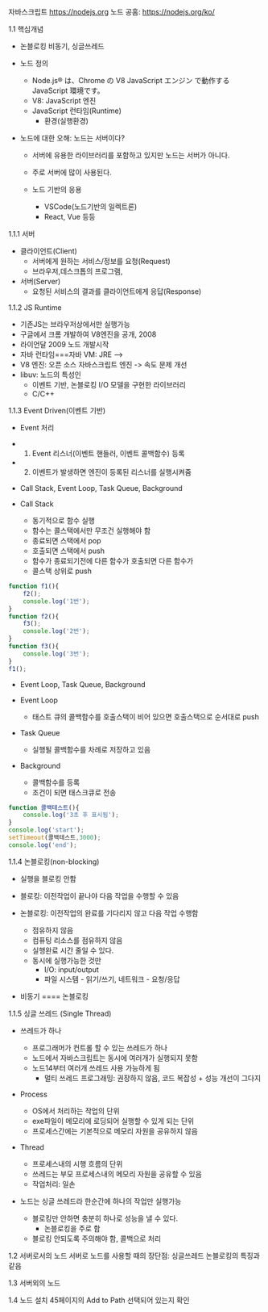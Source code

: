 자바스크립트
https://nodejs.org
노드 공홈: https://nodejs.org/ko/

1.1 핵심개념
- 논블로킹 비동기, 싱글쓰레드
- 노드 정의
  - Node.js® は、Chrome の V8 JavaScript エンジン で動作する JavaScript 環境です。
  - V8: JavaScript 엔진
  - JavaScript 런타임(Runtime)
    - 환경(실행환경)

- 노드에 대한 오해: 노드는 서버이다?
  - 서버에 유용한 라이브러리를 포함하고 있지만 노드는 서버가 아니다.
  - 주로 서버에 많이 사용된다.
  - 노드 기반의 응용

    - VSCode(노드기반의 일렉트론)
    - React, Vue 등등

1.1.1 서버
- 클라이언트(Client)
  - 서버에게 원하는 서비스/정보를 요청(Request)
  - 브라우저,데스크톱의 프로그램,
- 서버(Server)
  - 요청된 서비스의 결과를 클라이언트에게 응답(Response)

1.1.2 JS Runtime
- 기존JS는 브라우저상에서만 실행가능
- 구글에서 크롬 개발하여 V8엔진을 공개, 2008
- 라이언달 2009 노드 개발시작
- 자바 런타임===자바 VM: JRE -->
- V8 엔진: 오픈 소스 자바스크립트 엔진 -> 속도 문제 개선
- libuv: 노드의 특성인
  - 이벤트 기반, 논블로킹 I/O 모델을 구현한 라이브러리
  - C/C++

1.1.3 Event Driven(이벤트 기반)
- Event 처리
- 1. Event 리스너(이벤트 핸들러, 이벤트 콜백함수) 등록
- 2. 이벤트가 발생하면 엔진이 등록된 리스너를 실행시켜줌

- Call Stack, Event Loop, Task Queue, Background

- Call Stack
  - 동기적으로 함수 실행
  - 함수는 콜스택에서만 무조건 실행해야 함
  - 종료되면 스택에서 pop
  - 호출되면 스택에서 push
  - 함수가 종료되기전에 다른 함수가 호출되면 다른 함수가
  - 콜스택 상위로 push
```js
function f1(){
    f2();
    console.log('1번');
}
function f2(){
    f3();
    console.log('2번');
}
function f3(){
    console.log('3번');
}
f1();
```

- Event Loop, Task Queue, Background
- Event Loop
  - 태스트 큐의 콜백함수를 호출스택이 비어 있으면
    호출스택으로 순서대로 push
- Task Queue
  - 실행될 콜백함수를 차례로 저장하고 있음

- Background
  - 콜백함수를 등록
  - 조건이 되면 태스크큐로 전송
```js
function 콜백테스트(){
    console.log('3초 후 표시됨');
}
console.log('start');
setTimeout(콜백테스트,3000);
console.log('end');
```

1.1.4 논블로킹(non-blocking)
- 실행을 블로킹 안함

- 블로킹: 이전작업이 끝나야 다음 작업을 수행할 수 있음
- 논블로킹: 이전작업의 완료를 기다리지 않고 다음 작업 수행함
  - 점유하지 않음
  - 컴퓨팅 리소스를 점유하지 않음
  - 실행완료 시간 줄일 수 있다.
  - 동시에 실행가능한 것만
    - I/O: input/output
    - 파일 시스템 - 읽기/쓰기, 네트워크 - 요청/응답
  
- 비동기 ==== 논블로킹

1.1.5 싱글 쓰레드 (Single Thread)
- 쓰레드가 하나
  - 프로그래머가 컨트롤 할 수 있는 쓰레드가 하나
  - 노드에서 자바스크립트는 동시에 여러개가 실행되지 못함
  - 노드14부터 여러개 쓰레드 사용 가능하게 됨
    - 멀티 쓰레드 프로그래밍: 권장하지 않음, 코드 복잡성 + 성능 개선이 그다지

- Process
  - OS에서 처리하는 작업의 단위
  - exe파일이 메모리에 로딩되어 실행할 수 있게 되는 단위
  - 프로세스간에는 기본적으로 메모리 자원을 공유하지 않음
- Thread
  - 프로세스내의 시행 흐름의 단위
  - 쓰레드는 부모 프로세스내의 메모리 자원을 공유할 수 있음
  - 작업처리: 일손

- 노드는 싱글 쓰레드라 한순간에 하나의 작업만 실행가능
  - 블로킹만 안하면 충분히 하나로 성능을 낼 수 있다.
    - 논블로킹을 주로 함
  - 블로킹 안되도록 주의해야 함, 콜백으로 처리

1.2 서버로서의 노드
서버로 노드를 사용할 때의 장단점: 싱글쓰레드 논블로킹의 특징과 같음

1.3 서버외의 노드

1.4 노드 설치
45페이지의 Add to Path 선택되어 있는지 확인
